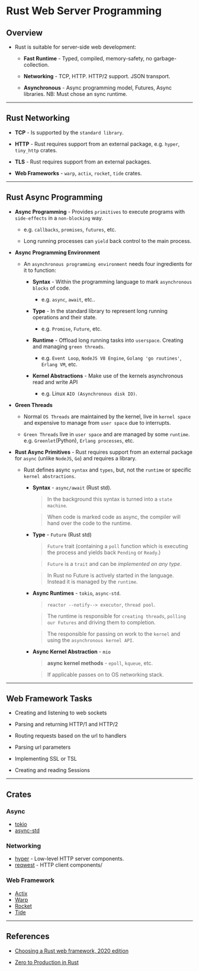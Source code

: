 # Rust Web Server Programming

## Overview

* Rust is suitable for server-side web development:

    * __Fast Runtime__ - Typed, compiled, memory-safety, no garbage-collection.

    * __Networking__ - TCP, HTTP. HTTP/2 support. JSON transport.

    * __Asynchronous__ - Async programming model, Futures, Async libraries.  NB: Must chose an sync runtime.

---

## Rust Networking

* __TCP__ - Is supported by the `standard library`.

* __HTTP__ - Rust requires support from an external package, e.g. `hyper`, `tiny_http` crates.

* __TLS__ - Rust requires support from an external packages.

* __Web Frameworks__ - `warp`, `actix`, `rocket`, `tide` crates.

---

## Rust Async Programming

* __Async Programming__ - Provides `primitives` to execute programs with `side-effects` in a `non-blocking` way. 

    * e.g. `callbacks`, `promises`, `futures`, etc.

    * Long running processes can `yield` back control to the main process.

* __Async Programming Environment__

    * An `asynchronous programming environment` needs four ingredients for it to function:

        * __Syntax__ - Within the programming language to mark `asynchronous blocks` of code.

            * e.g. `async`, `await`, etc..
        
        * __Type__ - In the standard library to represent long running operations and their state.

            * e.g. `Promise`, `Future`, etc.
        
        * __Runtime__ - Offload long running tasks into `userspace`. Creating and managing `green threads`.

            * e.g. `Event Loop`, `NodeJS V8 Engine`, `Golang 'go routines'`, `Erlang VM`, etc.
        
        * __Kernel Abstractions__ - Make use of the kernels asynchronous read and write API 

            * e.g. Linux `AIO (Asynchronous disk IO)`.

* __Green Threads__

    * Normal `OS Threads` are maintained by the kernel, live in `kernel space` and expensive to manage from `user space` due to interrupts.

    * `Green Threads` live in `user space` and are managed by some `runtime`. e.g. `Greenlet`(Python), `Erlang processes`, etc.

* __Rust Async Primitives__ - Rust requires support from an external package for `async` (unlike `NodeJS`, `Go`) and requires a library.

    * Rust defines async `syntax` and `types`, but, not the `runtime` or specific `kernel abstractions`.

        * __Syntax__ - `async/await` (Rust std).

            > In the background this syntax is turned into a `state machine`.

            > When code is marked code as async, the compiler will hand over the code to the runtime.

        * __Type__ - `Future` (Rust std)
        
            > `Future` trait (containing a `poll` function which is executing the process and yields back `Pending` or `Ready`.)

            > `Future` is a `trait` and can be _implemented on any type_.

            > In Rust no Future is actively started in the language. Instead it is managed by the `runtime`.

        * __Async Runtimes__ - `tokio`, `async-std`.

            >  `reactor --notify--> executor`, `thread pool`.

            > The runtime is responsible for `creating threads`, `polling our Futures` and driving them to completion.

            > The responsible for passing on work to the `kernel` and using the `asynchronous kernel API`.

        * __Async Kernel Abstraction__ - `mio`

            > __async kernel methods__ - `epoll`, `kqueue`, etc.

            > If applicable passes on to OS networking stack.

---

## Web Framework Tasks

* Creating and listening to web sockets

* Parsing and returning HTTP/1 and HTTP/2

* Routing requests based on the url to handlers

* Parsing url parameters

* Implementing SSL or TSL

* Creating and reading Sessions

---

## Crates

### Async

* [tokio](https://docs.rs/tokio/1.4.0/tokio/)
* [async-std](https://docs.rs/async-std/1.9.0/async_std/)

### Networking

* [hyper](https://docs.rs/hyper/0.14.5/hyper/) - Low-level HTTP server components.
* [reqwest](https://docs.rs/reqwest/0.11.2/reqwest/) - HTTP client components/
### Web Framework

* [Actix](https://actix.rs/)
* [Warp](https://docs.rs/warp/0.3.1/warp/)
* [Rocket](https://rocket.rs/)
* [Tide](https://github.com/http-rs/tide)

---

## References

* [Choosing a Rust web framework, 2020 edition](https://www.lpalmieri.com/posts/2020-07-04-choosing-a-rust-web-framework-2020-edition/)

* [Zero to Production in Rust](https://zero2prod.com/)









